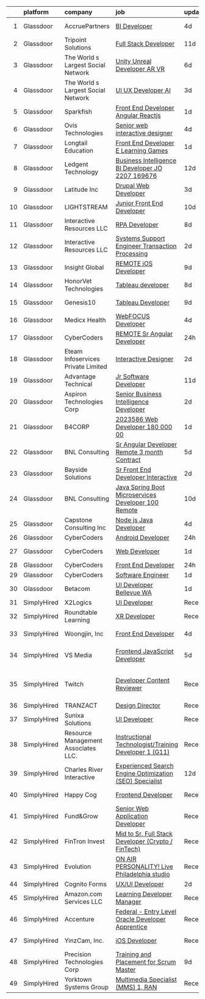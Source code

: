 

|    | platform    | company                             | job                                                                                                                                                                                                                                                                                                                                                                                                                                                                                                                                                                                                                                                                                                                                                                                                                                                                                                                                                                                                                                                                                                                                                                                                                                                                                                                                                                                                  | update_time   | location                      |
|---:|:------------|:------------------------------------|:-----------------------------------------------------------------------------------------------------------------------------------------------------------------------------------------------------------------------------------------------------------------------------------------------------------------------------------------------------------------------------------------------------------------------------------------------------------------------------------------------------------------------------------------------------------------------------------------------------------------------------------------------------------------------------------------------------------------------------------------------------------------------------------------------------------------------------------------------------------------------------------------------------------------------------------------------------------------------------------------------------------------------------------------------------------------------------------------------------------------------------------------------------------------------------------------------------------------------------------------------------------------------------------------------------------------------------------------------------------------------------------------------------|:--------------|:------------------------------|
|  1 | Glassdoor   | AccruePartners                      | [BI Developer](https://www.glassdoor.com/partner/jobListing.htm?pos=115&ao=1110586&s=58&guid=00000182770e28c8b90f1db2c2b9ae95&src=GD_JOB_AD&t=SR&vt=w&cs=1_3e25d2f3&cb=1659854793410&jobListingId=1008047830712&cpc=4050D81B60456B41&jrtk=3-0-1g9rgsacdii1p801-1g9rgsacsh4en800-84347001201ec175--6NYlbfkN0Cmq1pj5Dwku4j-j-jMxiR3p8DjIx5wPgrGZP7N5_dynGcPrp9S6jFT9rQaxa2Xft7z9TGsoF2XZ7j61l0nbZ-8iK0Ef0qlLWR-8zCYUKFJYVa43YJ13IFj24dCm3pcHPIAn4hwzQa9unZOUgmBrbxnzzYQwimi378EWvND6xlVduSmXRPsNqf6Ys__CZ4mNbw0UplvRK4nSs_d0L8H1OfxGsSo1sCkwURTTieh2cDflRXfWyYycXSUvqY7CYAVSCJ4DtPspbh0AACU7ICODcChQhCORJ2bu3jEElPJusdEEdboWYpRoQZqAEcjmloek5E9E2YIZBH5ZB2lDbEPAxoUt6b16pKX70U3a6Y8cOhpHIH2DdnhXNo_ZQvaIymmXbIeV7UHVPZfRz_yVekWZ1fYP1GSim0bqiiW06fB_KJuCR8seIQPWawhyB0asLFXet9_iU1_v8dH7SNPyratRglSmyQO_M9D9FZs4GYJxgmLj7Fmr6v8naXf)                                                                                                                                                                                                                                                                                                                                                                                                                                                                                                                                                                   | 4d            | Charlotte, NC                 |
|  2 | Glassdoor   | Tripoint Solutions                  | [Full Stack Developer](https://www.glassdoor.com/partner/jobListing.htm?pos=110&ao=1110586&s=58&guid=00000182770e28c8b90f1db2c2b9ae95&src=GD_JOB_AD&t=SR&vt=w&ea=1&cs=1_32b6d43c&cb=1659854793409&jobListingId=1008030755544&cpc=3BA4CE39D5B5DEF5&jrtk=3-0-1g9rgsacdii1p801-1g9rgsacsh4en800-1e061d8ab2f4db6a--6NYlbfkN0A5ruOaBgM4JFPmi95QvnuPZDRD-cuMqiXSk5iFgiXMM5KlnLmWo71mmeaOoOgOIU4yHNw85h-wfieSzGXkQ6RYdAL9pyjf_6sxZL4TNUX6bqzK-2ScC9YFYB2PhKdUVc0yxHfg7G_LxHc4NffWE2U9jEkM9C9daxgtV6VyBAqZYtTRGTERnGo_VHdHENoykUhayH1DoSRfwbHCbvjiXAgIQCpmf81NSsaJTyIRg3sIRTU8RbTMti4kW1kY8DixDMzQPSFgA55tfeJ1mSYUDOOdw2u82jLBW-zndUM2vRhJuw8wkCZY1T2zc4TPIF9sJmhnAltsbl8vkDmJ681sRod9eWy_3_5G-ZZMPCeXkpKxVaqyDIYPktSoXWo38rYOm2f6_cNq76vDanwBN37w4bvF7sJbztO16hSFx6Eevza2RYDf_7DJ0xG5lPiAL459QZlPO1-S4bziRTSdcmQXt_OGi5BpVTdOj9cnEyt427sL3K6VeGM1Cdz6v2b8rgJTCLI%3D)                                                                                                                                                                                                                                                                                                                                                                                                                                                                                                                                        | 11d           | Remote                        |
|  3 | Glassdoor   | The World s Largest Social Network  | [Unity Unreal Developer  AR VR ](https://www.glassdoor.com/partner/jobListing.htm?pos=120&ao=1110586&s=58&guid=00000182770e28c8b90f1db2c2b9ae95&src=GD_JOB_AD&t=SR&vt=w&ea=1&cs=1_40da7f11&cb=1659854793411&jobListingId=1008042375696&cpc=D2F1DE17EE1F43B9&jrtk=3-0-1g9rgsacdii1p801-1g9rgsacsh4en800-f494ee243d38d501--6NYlbfkN0DSgjPPcnEdvoK3uuxfISLALE6pB1FR7YSHOr_tSg5_QGIhoz_2VqUepdcKLBLI_zRVnZbHpaOUUg4zxA3YNJqfgCq-9o0liKzrVYmTrr_XDVnqIg3IFXNOjuKyMfftGZmcup85RVP1_M3P6WAr9I7CFCQ97cF5i0P5r4PJSMbs2tcTlq4Tns3820XzTp9BPJiFvyY-vgLsZqjcZX34HE4ZdP_IrrVjdD8ngHF7TpOfyurPzBvPnCXinq2W-Nt-bwTR3Q-xzaLUZe7Me6ROo3Tzb6DN1eHTOoffh__LrZ_DJ4kF_aMtZZayvAJB6S9MpsE1IB8INtfppPVvdsa17CT55Nephor1fXGSnU92qWwQjx1xSpqBvLMFnKDO3-FoGSixr1gwROKB-kQmZhgn00l0LURFwh69O6CHXcMpSukDopZB9q3k_K_ChWKaSSF0t8jyKfLyxLGR1IYxS4wWgC_qd3O08IwK_E1Q7JV6Fofeq21bt4roUvFmvH-phBSTdWq3X4yho2ndd-FITQgy3iP8oUGBqXPCnysGJYyGew3sGJgE1kNYnVU1U5ZWXzS66Aq8G6aGQxGeXF1LofvhINaT)                                                                                                                                                                                                                                                                                                                                                                                                                                            | 6d            | Sausalito, CA                 |
|  4 | Glassdoor   | The World s Largest Social Network  | [UI UX Developer  AI ](https://www.glassdoor.com/partner/jobListing.htm?pos=113&ao=1110586&s=58&guid=00000182770e28c8b90f1db2c2b9ae95&src=GD_JOB_AD&t=SR&vt=w&ea=1&cs=1_8754604d&cb=1659854793410&jobListingId=1008051839425&cpc=BAEB662971763A76&jrtk=3-0-1g9rgsacdii1p801-1g9rgsacsh4en800-d9365ae750555d3e--6NYlbfkN0DSgjPPcnEdvoK3uuxfISLALE6pB1FR7YSHOr_tSg5_QGIhoz_2VqUepdcKLBLI_zTmWHDhUTUAoNU7SQJ61YSP2XWsL8yTcs_iCojs6THTbDr4b7XoUevyqv1pF-BrqkP_aT09Fm9zRhZmd9TJIKMVRWL-z_WZbCkW6npKJR-HEdCYCBjXGVLv9yk2IG43pg-mNiOa5LsAw2PKTgDSIw_bpoD016zEMBAJzJaPfObt-QQxAAW4G6LKcfZD-ZVr_SsUqpkVaFJGMSh7DyVaEyBHHtg0UnH7zTdbOo0Aui8g4nuFOiKxSb51SmbuGAhlctq_Eu5MX8CbLRe50mRrogYcEpLTgfYqDNhEHbtGJ7pGOFcji9Rw6Tm8h1tTGWe5fdx_72KIIQXWEN3F0DeTbZ-xkoptd7EkACF_s_vBdJhtEkCMgg8C6__JwUZg--F_ne56yaC5Tchjsaxsl9g4gvMLjFl6jw34anCRmvbeyHIaxVyn1eHpgPgoNdBeJT99UtcGKh-qT6E6Y6dxLGRnv_OQIuLaOV9hemtF7TEnqbHSce1AM77Iyt3E1DUoQuIzYLHzz5a18VG7tLjFZ3ERCChB)                                                                                                                                                                                                                                                                                                                                                                                                                                                      | 3d            | San Francisco, CA             |
|  5 | Glassdoor   | Sparkfish                           | [Front End Developer   Angular  Reactjs](https://www.glassdoor.com/partner/jobListing.htm?pos=108&ao=1110586&s=58&guid=00000182770e28c8b90f1db2c2b9ae95&src=GD_JOB_AD&t=SR&vt=w&ea=1&cs=1_2468efd2&cb=1659854793409&jobListingId=1008055924315&cpc=217C45A42544DB93&jrtk=3-0-1g9rgsacdii1p801-1g9rgsacsh4en800-54acad3ddede1a53--6NYlbfkN0DytOmITduCM95-sidwQYEhEkMFRV-4FJ6ekx9i6HN7YVNIO_EO0_IOHJTVL9sFTdir9abmWunk59qr5IUR3AVLs15a4LZYWRekWyte6rq41TOtD5khWjKZABT_BcZxWGJrRhm8WGdvSjZxczTMd2zip2AVlVVW2x3wLp-oSzuGYfpybgFHcYv5YUsyjrhoQlHdfxXJF6FovR3VkBDvOUOdaDybxe_6hTgdN6_TgGZmAm_kqOFv3gA_0yMD9iiMUjPlg1zV22q2JXEZGCQliiZCKxF4y2RsNPWLikmYL_gANvcWvJxvLomV172WAqkPGtyFqPmmfprDSS9wXTlgKMgRscIw9I7jwUq-TiPTWnH9SeCnc9FFusOeF4CXCiVGEnb9HE20QQBgIdMZIVMSA1sZI7zHORUMdt_b-FKVPyNKRMpkVBGjIM8e-0GhNFoWU1fSE1E4iVsdHsgJpcTH9vAW5ll6hZWsegDtycQpZQd-jorPquNQfEUkqVMzwoB-3mbUbh4rtl7lP7DwZ4yi0lDL)                                                                                                                                                                                                                                                                                                                                                                                                                                                                                                    | 1d            | Remote                        |
|  6 | Glassdoor   | Ovis Technologies                   | [Senior web interactive designer](https://www.glassdoor.com/partner/jobListing.htm?pos=109&ao=1110586&s=58&guid=00000182770e28c8b90f1db2c2b9ae95&src=GD_JOB_AD&t=SR&vt=w&ea=1&cs=1_7cf335d9&cb=1659854793409&jobListingId=1008047821150&cpc=48B9F4758953335C&jrtk=3-0-1g9rgsacdii1p801-1g9rgsacsh4en800-064934ca5a722668--6NYlbfkN0BAWPzMJeQsgw_Gn9QI1w0m94ENyfl2lnTKoWanLfvJ_CgcRP7isqiwrxH8b_UrLJzGt-iADoBBcw9BAby3eawkwVldU-wIHxKjxn4uHxRSR6l1y0uJtZLQ81gribIcf6aTKcI0UWuyNAuT0YImCpwur-Csr3DJ3RHNzDWwiBFPKa8B07hELOGTAqevJfWCm1RsM_LXqcaUKIJOKYFL1M_vK0RceMycbXa0jOm4QxWlSr1-Qpg5YfVw0B6kxHu8IgW75RzE4tFtWA0fOAy3RTBLy3YLG68hMy7VQn2GitmhI1SHK2tOyNKa18Rc96suZuPQQk7llKDAR9qI6iOn__AXJgayQJEziokUdPpupnkUgk0F2_iR3BlnBSloJe_85s1KnhK6SRuWXA6alCO2aBTMJOSCY0kTuKQjdifWTvRDE5GqXjCSrz9DO-ab890QDDI8Hwkbxln9G-x6K3USgP28zQ_vlwIy9XgCud3sNi7P8NmV7lKSQo0wfQXCjO8q9VVxYnKPWCtGvA%3D%3D)                                                                                                                                                                                                                                                                                                                                                                                                                                                                                                               | 4d            | Remote                        |
|  7 | Glassdoor   | Longtail Education                  | [Front End Developer   E Learning Games](https://www.glassdoor.com/partner/jobListing.htm?pos=103&ao=1110586&s=58&guid=00000182770e28c8b90f1db2c2b9ae95&src=GD_JOB_AD&t=SR&vt=w&ea=1&cs=1_3c0c8119&cb=1659854793408&jobListingId=1008056066619&cpc=59DEFF8D475298C3&jrtk=3-0-1g9rgsacdii1p801-1g9rgsacsh4en800-8de4407b8fcb0345--6NYlbfkN0Dx3r3E47sSe5bB3PIy1uzBZvlB7xy2NhfhZMlxQTsxrHvJuYZkuOAOgH5SYkbB-CO60F8wsyDUAarodceSmpBdgyGV_p9oGF4uZgji0bQTzU9t4EnbCFZTHJw-IBvAfTvVCylVpChICHPMABvOeILicwgPHKmevSAsRQdu6SUJFnPlGv-FUF9bAdlgYuc8rNYSbb0dGuzKIoTKwb8WeMFjeQmKnC1DSzRUQHPNB6U7E-H5xc0EhOVeaEeIF5JvvXqICQFoIhREeWBCwI5hQoefOgNf8007NuiHx80LA1OAzQPjLEBMJoZHEZutPcOK1m8qswsIlTtV7F4p-Lqcqi59j78BTMW9YyTH_cX04GAISnPSL3wQEUkT24yUGAsEwrJID3VLtzdGdZj8LjA0KKs4e-ozJMWZ2VBFvS3lOF3eicvAwbiGJBKue25XZsSkMheSoFPLxMwschJcTsiXTkQOdVTDtpIOdQPqL9PIRRnYFYrGnv9vet_sFS0tEN-a10o%3D)                                                                                                                                                                                                                                                                                                                                                                                                                                                                                                                      | 1d            | New York, NY                  |
|  8 | Glassdoor   | Ledgent Technology                  | [Business Intelligence BI Developer  JO 2207 169676 ](https://www.glassdoor.com/partner/jobListing.htm?pos=121&ao=1110586&s=58&guid=00000182770e28c8b90f1db2c2b9ae95&src=GD_JOB_AD&t=SR&vt=w&cs=1_81766a6b&cb=1659854793411&jobListingId=1008028294062&cpc=F41FEAB56D215062&jrtk=3-0-1g9rgsacdii1p801-1g9rgsacsh4en800-e70efa6d11d12dea--6NYlbfkN0BhfrGGbcblirJ0_oD-V1jJ9SBvie1turFDKTAe6KCgNxcglQf_GDNs19Mxti6n_Sp0ZDx-du5yu8MyTgkTHmsfrsIneCUdyZQgw7UMkFyX8Sx4rAoVVXpIdZgz3Xu9WJZNJEaEMjjviQ2ingFfLgzFHWec9LjFXV5q_KVwGlM5rhJ9_yFxoi3uvEgUfduJTnt2JYvg9HQVSnoTsQ6To1sf2izW5oYvtU-wQb7dx4z_sJ42bmKwiOWTKcqPv0Dutq9PGTWkXwxJf5fZNdv0D_C3dGZSvOaO1NHVapWkAaJ9EvVFbSePfSEFn9XnF99zKvPesVX9S7vS2TC-m31Ys-TgNOjW4_g42AbpGK8q0GVOFoYkxlQvQWs0YLkXcZPmLYJ5srPgG_fEUsuMROaWStlHepKqsOzS7R14CMZcAivbGOrRc99koWNJdWPmjbCzNLiY883OdEA4Iu-32CWX3x-rinIm17rK6sU61C0s7QbRhxt9EPawbcSO8x-YnIs_8fqjLMLQEe0unruYk4qm7IWeyF3mjjKj9wDywDE0D2kUDTIvGFOUK4JbgS81wwR7_muJIdHUsrGvJf81QB7NMU9tdVVK-0vCb82QbaWJoYlRpFCw5kLd7dL9qFO9LLUUQyEVDJrk5pTZINX35ahUZ_cjXVuk157-R38%3D)                                                                                                                                                                                                                                                                                                                                              | 12d           | Denver, CO                    |
|  9 | Glassdoor   | Latitude  Inc                       | [Drupal Web Developer](https://www.glassdoor.com/partner/jobListing.htm?pos=125&ao=1110586&s=58&guid=00000182770e28c8b90f1db2c2b9ae95&src=GD_JOB_AD&t=SR&vt=w&ea=1&cs=1_85f0ec06&cb=1659854793412&jobListingId=1008050239847&cpc=8795CF9063CD573D&jrtk=3-0-1g9rgsacdii1p801-1g9rgsacsh4en800-7afe2eee29e9d430--6NYlbfkN0DHl9MnwPpq1bbpPHgKt1JoxxtgUYxcPgpGa7590zZ_bSO6C83MMtUscRZ8bkrEfXs12EAPLKHRZWV71yaUxmu8fjdvnWqbYGjz0n8qefEs3yxVQf50JP-4P_xM-heN6AUqDeL1uvoCm9ws3_mK4b7-fVf1BC7OquLn8Ha0-Qzmxgl4Lgt8HSCyOo28FoyCXCprsVBI0GVcchYdj3A8jvLURK_Ak4IeFglTkV4bcHO1SMK2o4pAdvgUzzKQoJAtAzc61bEnxKm_3CLbffLZmhGmC8-BFFp2ne921zfWuxrMctQlj55iSLs-AYuz1Zwo1lPE9Q3L4mnXCJdnun0Ne0lEbOsuM0gURHnPHLgnEE8NxAd19VB8gLQF-VGk2IUlM8psKdv4jEfC7nKnve385svD_K36vbDZa_QnSf7sH4limB-lhGKcDV8P9ebJ0cqkxoPT44Gvz_YtAytTPirDqGlHmq5jKKmRuD1dKfAWGXyNmvFSYCDxca3GMangfDNcmkmE-4wHawTfxA%3D%3D)                                                                                                                                                                                                                                                                                                                                                                                                                                                                                                                          | 3d            | Remote                        |
| 10 | Glassdoor   | LIGHTSTREAM                         | [Junior Front End Developer](https://www.glassdoor.com/partner/jobListing.htm?pos=122&ao=1110586&s=58&guid=00000182770e28c8b90f1db2c2b9ae95&src=GD_JOB_AD&t=SR&vt=w&ea=1&cs=1_7781d559&cb=1659854793411&jobListingId=1008033214167&cpc=0FE1F5EA2BC84A01&jrtk=3-0-1g9rgsacdii1p801-1g9rgsacsh4en800-2df1cd4a30c17b06--6NYlbfkN0C_-2SRK1RVDhpf-slM4KCmyuX9KaErJfzz60Weic6r3IbgaNRDDOsPJ8ZTvkTAGXQKd1teJYOIcqKcCNFGbR_h93GE2MdmLtdts67xQI4gGrjfSrJCch41n3O9do5XrvpmJqDCYEbmdeX52aN448J7iL6_0l3j2jpYX2k40PvRXIRZj9SFMlClV4bkl3r_91X0dtUCaR6XgPBzGV57RW6mJ7IBdnmTlcaE6jesEBVqlZcW3kM8xBx8pmd10wlncmIdzUXjvHHvnt_gUFbEuMDmrUn2wZODt3H1mhejZl7YEVa2yswjrk2rXhyQxiGFHBxE8lbUPgrqGKuY-D-pP6SrLkylHdX6vVu_nNGeX2VDPWVNZLbB--X9u8cdZ6rbxHbZk-dvjnVD5rllKL_Ja5yBKTE_CmmTle0Gf280Mth1AIwv_S7953SAaKjXg0_hJHceViO09zNh_6Qugij4qSaJoApZhUaXcEQ1mY56rjrF5ECLr2aY8fRs0TyfpSSmPVU%3D)                                                                                                                                                                                                                                                                                                                                                                                                                                                                                                                                  | 10d           | Lansdale, PA                  |
| 11 | Glassdoor   | Interactive Resources LLC           | [RPA Developer](https://www.glassdoor.com/partner/jobListing.htm?pos=126&ao=1110586&s=58&guid=00000182770e28c8b90f1db2c2b9ae95&src=GD_JOB_AD&t=SR&vt=w&ea=1&cs=1_90e8baeb&cb=1659854793412&jobListingId=1008038308930&cpc=B076152010A3B66C&jrtk=3-0-1g9rgsacdii1p801-1g9rgsacsh4en800-4e3fc4fae8cd70c7--6NYlbfkN0AxOKY7BEoLyyWUd7gcZ_y97qaD7nt40b4JHkHkXEVLH_lg0-LvjtmOnEWKl8KN-no5piTodHQDLl7sPFCBB34MRfJO_3hd740kLbRZNJ9N_cV-BrD3YOXSHs1L3S7AWSXu7nVzdORQkiGN12kCH0is12qJuIH7CG-qWo_Hl3UU3XYs00FZP7y_LL4YVbZCckf8OXoW3NOjhtIh33LdUECl7ee4uhhiOWMaLX_0X_epD_MCxDpqmB7Q5Dxg9O8dSIXTeYg9OiJyd5dDIcyjueseEGdRbvA0CCPSevpbqC5IWrc_wvHaVxDmu8jjnfcIxaWZkd7qGGE2EzmY0NtesBlkgwzAqrNCakaQyH9eOvZRv9p6B8OKlJv-JT8Eak09gXDTBXLorqYc_TXzdwnXgros_TSF8k0JQxkU1F5d9HR38nqVU80SpJyJ-LrxDmOHGRlysNDPj-XGOdj8jHEX7nokF6DEeNvYV0M0jSwDOzJV1KZHKNunS2ee)                                                                                                                                                                                                                                                                                                                                                                                                                                                                                                                                                             | 8d            | Remote                        |
| 12 | Glassdoor   | Interactive Resources LLC           | [Systems Support Engineer  Transaction Processing ](https://www.glassdoor.com/partner/jobListing.htm?pos=124&ao=1110586&s=58&guid=00000182770e28c8b90f1db2c2b9ae95&src=GD_JOB_AD&t=SR&vt=w&ea=1&cs=1_ecc27f83&cb=1659854793411&jobListingId=1008052995886&cpc=9DC6E4D8324653EE&jrtk=3-0-1g9rgsacdii1p801-1g9rgsacsh4en800-25bfa39178a25f42--6NYlbfkN0AxOKY7BEoLyyWUd7gcZ_y97qaD7nt40b4JHkHkXEVLH_lg0-LvjtmOnEWKl8KN-npWM696rbVtc6n8U19YSs5jlslKouqRlIU55pQuFxlEI3Gv8d2g1y1vbLtPqV_PMg26Xruct-7GNMGz3VjsNsZF4H4NClUDF11LMzESH-1k845Lo9SYnTdCGtKOk2St0J06Pp2WA4UQhv0Gw95xyacs9io_TlmejW7QpEp2oErdmNq5fNa45slv6oI5lZgaFUaESu0aUUk71J5nKX558BrODlzPSI1gvdpE7IjxNPDbQQD1pRKItKVzrYuKrQ2l-JbgkTym5vWc7l_DNvUy1X_Q65rtdvsq9EtUpJMXmxeqzm0YUNzFXsQ7JNtmVF_wmGBTbQFPhJQeLdWutgqA5Rd1jNFncnGRnhFC1C_FLSTnEGsrMT2arVWzfHXxF3JJ9J44W8zrdfe90WOH82WtN0IClx2ZCYu2IbieM8ASys7HyHgrrAtyG86giKrk6XPirMWBsCfKcjJ-0Q%3D%3D)                                                                                                                                                                                                                                                                                                                                                                                                                                                                                             | 2d            | Remote                        |
| 13 | Glassdoor   | Insight Global                      | [REMOTE iOS Developer](https://www.glassdoor.com/partner/jobListing.htm?pos=123&ao=1110586&s=58&guid=00000182770e28c8b90f1db2c2b9ae95&src=GD_JOB_AD&t=SR&vt=w&ea=1&cs=1_c20b9d19&cb=1659854793411&jobListingId=1008036094473&cpc=AC285F3A3ECA6BB0&jrtk=3-0-1g9rgsacdii1p801-1g9rgsacsh4en800-2cfda9ecd3177937--6NYlbfkN0BKkHZu3wF05EeDimN_p6sYpKCMArvwa95YdH7UpkaBCuXZAtggzO9lWFPdGsiWEnV8yNgyeIHMALwuJd0GI0dLWxGVZuncomq-PILblMVz4anl_nqW6ekcONVjToScPiO5O58pnbexRK8-Wc8AoJ3_xlgdkjN_tVD0nq69RhK-Qpcq_usezIJiAFrhtnp5r6gKVVmsPJSKAXYiZmsA3_yPqzEn9A2cS--gbbLgjo_JgM5vLIpsJMw7hDCf3FebBrquX48sLruz6eSLzb7gP4KK0OkDlD9Jkgi0tIDcB3Vjm7nElxxmq6-flvnoJyTj-tRAhjC9cy_N7SA4Uae90KaVuT2fSt0Zn4BI9LnJHyO5s-47T-78M8f5Lom8hnf2815CoASAexolOBDwvXMw7yHSoKVEs9UrqA4vSa8V5eNCLd_kLtKep1dYKW5DCYRaxy1vtSsnS9095-W7_uEuz5MpdsrPebY6ggFNZwM01CC0EuGvYaTovcWMDBKBeiTHdX0%3D)                                                                                                                                                                                                                                                                                                                                                                                                                                                                                                                                        | 9d            | Remote                        |
| 14 | Glassdoor   | HonorVet Technologies               | [Tableau developer](https://www.glassdoor.com/partner/jobListing.htm?pos=116&ao=1110586&s=58&guid=00000182770e28c8b90f1db2c2b9ae95&src=GD_JOB_AD&t=SR&vt=w&ea=1&cs=1_b36c9f56&cb=1659854793410&jobListingId=1008037843660&cpc=F41FEAB56D215062&jrtk=3-0-1g9rgsacdii1p801-1g9rgsacsh4en800-21bb23ccc24f40b4--6NYlbfkN0CPAXerPCigbGFrKuhnd5kMF9E892YZnMhVyLV70FU6X9q2VHhXkacy4oEVJb7uP5OpbV5BaIQcPcn09kfvzkzTE7lc-IBJq9_Nm1RSuBEU-cXsuMr-UTqDbGdSRRWcMhdlIwJUFlpvQTzCmlQ_U2LkNCommo41C8ilNKCRiFRjjh6RiaaqOhsrQYmdJS5rgQHRWC-dYoKVeZ4AWiiwlq00K-IHeJH0PJ8KBt83uu3nghhERRMI8EARj7xwBCKu2M6eIGGl2KV3pOVWwJ3P1bs008oF4v57-zn5PBdyexmsocLRAYirHnMnAjUZKyO8x0hPoTH_Zsqjk-BNtJKcZrkTtw1gVoS3O_a1ZawfqsqTzRCC0QWkwe3Xe0nNtRfUlTJMtIYoJSHgWHTzir3ZV94eIcSod7GZyFd4ofqd6Zlmrd9RFwxz8JdfiEo0hGjTqk76CixZX9pDWikQjx0K9KXqG-8z9VJpDms3OaJo61FP7m8NKmvgelRRKz8rs-80K-lNVMva3DW7D8tQZ_YGsSBkqe8E98PyVkUUWhfUwZM5bFxtBii3ay8FhWScrakwCqtTfn69MuEZqBim00XubKZXCRAAEjI6uKGBfrBfYLKWNRW8eQ5jRHTYZNe53r2mzt8av7Eok69ihLc9NXYY5tTXNi6LZDeBqz8q_BHUFYYxt8cBWOwy3H27Qq9KDjuqVK6-ggSQoYc6WPuFvlHajZVeRHgTGQzOO74IpxqEePgZQFMk1BltWzLQQ06nZxIIaPg0AzorChqs0L95gxmlVT9yw0_M_bXVFO8go_Fm1cftOWQeiqszjC2emU6RFcmKV0Rikipn6C9RZRq6LxBhTi3NTIRxRwVRdJLskWxU7Kpdjyaqy8-3HyL8n5NBS5IwTlRHxWhqRICK0wLo6nt3wwMOdIZu35Tbx3boyaW5JIvOgzPceWdqwb4g4vNFNdv-YASwmr38_uWmBPraitBZx4lya5y79R0yk-jWD9OBx-MMmQFpQGeY9ahC)                         | 8d            | Saint Paul, MN                |
| 15 | Glassdoor   | Genesis10                           | [Tableau Developer](https://www.glassdoor.com/partner/jobListing.htm?pos=114&ao=1110586&s=58&guid=00000182770e28c8b90f1db2c2b9ae95&src=GD_JOB_AD&t=SR&vt=w&ea=1&cs=1_c8a2fc58&cb=1659854793410&jobListingId=1008035996696&cpc=D2F1DE17EE1F43B9&jrtk=3-0-1g9rgsacdii1p801-1g9rgsacsh4en800-d04ce895b9e620e8--6NYlbfkN0DH3ZduE1E9As6soTCMQ_eON6tHq7OqPUhf7AgflmQgujXA4OA3jaDZsOORdf54BINRTHTw2-O9E95VRsrZjLzVY_90y5Xja6DXGt9BJCGMbAJmGgjVyRz-opcGB4sYJaxkU5ziEHqsW6j7yRtskb92FREUojMPAnVvdVGla2dCoNMWjf4_oo06bIy2R1xFta6w6ild8kjXKjWQM2YLLM6yU4OPYcWKouBbmL1AhFBOwLtauPGBFMMxF7LQag8FIjPTUHancjet0vcgW7Lpew1MoUuDUy4S_1Kj_txu6t6SS_8jmiBbpGc9m4K9Zl8AJc1n1A4y5SeTBF1IxLEBHQh1OvXxj8nHeEUXLImLkOyIyE0fmUun_Z0VS0J1RoBTsvTi-JKOaFChfi15IJCdapMvakauotaC22knH2OOn0qK-_AkG5FqGiCJAWrIfyxTzv6Em6hJyEhvzY1padvS9_1n2TIoWC_r_aTt-_mh0nfJSLsLDHNP0g7qc9JOX6fCRXUEBSbCqkE6Ovx3Jc6k9ms7bndcbyWCeh6k-vrgT1yZEdC_kKXIwQKfiD38tRuO0nYnFAgt0FVB45Yu6recXvExu-SA8CZUDuOUJ9x173mBnk4a6qCr06q3TIbRQzYrih23gQ6BtucAo3X6B9zG6mnOq8CHSclmDj4yHUQ34r66W9XPhBAM3GBMUpJ6oM_2dNmyLDgMtEKoaGsiUYH0TpYdbtUlkTpjJODzG2gpEV2L6vuqDJFy99fkbxZk760KRu7hSPb8Z02SLwbWbcpEm55RDv2zl2p6Yu5LqHaBRjXX_3CEY0TLYhVpvTy1D3fTDzaBgBlG9TfMAehnmP8In5uRhKQqv8E2jegJUhNWeVOluUYS7MgjFYbJvXnZxbZEqIxjDirCg_Zeyk7l8B2JX6E8l7L7qK88VPvDpjCwyIit8XhEPLi412mI9NwltJiBbcIGmCQItVOm0CLkr0Tz7lGyD5uNM1qQQTYg_I2A8cd9HwhQ7s4NCpEGrH75llTsNJo%3D)           | 9d            | Saint Paul, MN                |
| 16 | Glassdoor   | Medicx Health                       | [WebFOCUS Developer](https://www.glassdoor.com/partner/jobListing.htm?pos=101&ao=1110586&s=58&guid=00000182770e28c8b90f1db2c2b9ae95&src=GD_JOB_AD&t=SR&vt=w&ea=1&cs=1_f26c4826&cb=1659854793408&jobListingId=1008047222797&cpc=987D8AFE463DF687&jrtk=3-0-1g9rgsacdii1p801-1g9rgsacsh4en800-587eaa720ac29446--6NYlbfkN0DqBmnMxibcCI22TCTM__key_blUnI5DaGjlUZzUpZ79-Gmg8eTFp7kKQTn-bXe31-ZmRASEyb5bHlqjs9nS0CACw5_a8rOf-WEWscCmAJkQ-aM_PZq6AfAL6e5PaTN952dkhdFQCGSBrNXH2x58mJbO0xcKjlQI3_HN1S6m-ZqR5XEvWo_6NLayumilFixON1yitQ61Xt3WbRVSsr1PbLGr4Pb-z5Wj8V6NtKFFKO0LGd_QGJXEKsjcNttDzQ6yXUQepG9lJz04h4aKeecleD7YbWW7xZr6dN62_5PXqKdNQ3GWrBi1NTUKEkao0VyesdacqgXJ6AMHES9amMjqvuhCdXNyjoXx_wrwVH5FV9gpyFrTOsINpMkYcHpqAIBXhrad7mRWPiapBnLc7EUqgdXqyW2UbEShay8rIOTiscsEHUja3ozEEmCgtHKTUTQ3RYcTwDM8sspEm7pHbVRQMCESrRdYVpic0Gbmx7-UjoNL9W8wQXy8TqL2F1WDFYMBHQ%3D)                                                                                                                                                                                                                                                                                                                                                                                                                                                                                                                                          | 4d            | Remote                        |
| 17 | Glassdoor   | CyberCoders                         | [REMOTE Sr  Angular Developer](https://www.glassdoor.com/partner/jobListing.htm?pos=130&ao=1110586&s=58&guid=00000182770e28c8b90f1db2c2b9ae95&src=GD_JOB_AD&t=SR&vt=w&ea=1&cs=1_3987d6f2&cb=1659854793412&jobListingId=1008057340667&cpc=F4EED0218A761C36&jrtk=3-0-1g9rgsacdii1p801-1g9rgsacsh4en800-532f80caa4f8c343--6NYlbfkN0CpFJQzrgRR8WqXWK1qKKEqALWJw739KlKqr2H-MSI4eoBlI4EFrmor2FYZMP3muM2pAkOmUab4-2HPI4SNPOSpXZxav59d6RRz3wVnyfMQi8iJRT9Nt1Efl1XWgNFd4vBnJHiOutlv-MpRntnucy_uIwoW1uBjDZoxCV_RcSiNySjT8JPxKSWFyHCE8uM0sdFO5rjDmlsRUHSNa1lUuPTMijvBtdU2g4nQBYhIFL_XwU_KZ7UbFW8TbTFqmMMSqhn1E84NLlDisKWWPmzagOU5T6OoKHGIhCKssgPH_E-rDE6d2LsEyX1k6QcFou0ojAYRlsmOQO-cjjHMRWrfi8jNX7RhVeYd_Ah09MrLm9Jhn8KaFVMHx37bfl5N9jP5z3l6NVsy-FUcHbSd2zQ8-iBQLrUtgqUz8lCrU68Fzp7zu-yUKO17oFEVpp0DO3FO64W_NxqZ6wRj6j5zR794ni6y8gmS4_-nFohT6JD6eYrIEOwyvHhhMhNls27G7SRxlwWvqO9SKjVnvplMPIbnmEBa7KpBbk1_x_jhxSzU44KWdhtbecaeedTd0o9LMIvwTWeAG7nLsgiWiWbGIYLnnK23OAxm8YGYjhGqW9t4SQZNz0jH5syJrugZSe2PCUXbdvrWXQsuZr2kKrz7fYUw4VOmFsR5-k7nkncGACRi2qtoMXhHZEOAqWAiNvwqFJthTpK_y_pzJviFgHnH9e74qFvHNnYPWavODqqC7uVQ_WzIJPUdBIMvRvmQR4ZTLrnGSlf3iX9k_0fXhf70oeDLjR20UyBp4Uu9Gj1MCbANeiDDXA67rkXNH4osMnwzVDN3VnksoExFgQiXr3mn3xzToJHnQPAAlFd7i4OF1kBrpfKHyV3nc6nndJGy_htkEMM4u8xtEOyIzjUEdy33obdl-FXH26xpLTMXkRRTxMBndsw1saFSa6nwD9A6DboMUCFmcylUA5TlPVAWKz-byzIOKe31D7u4uMivwLZoAaZh6Ib4nbxqXs67umo8)              | 24h           | Salt Lake City, UT            |
| 18 | Glassdoor   | Eteam Infoservices Private Limited  | [Interactive Designer](https://www.glassdoor.com/partner/jobListing.htm?pos=128&ao=1110586&s=58&guid=00000182770e28c8b90f1db2c2b9ae95&src=GD_JOB_AD&t=SR&vt=w&ea=1&cs=1_10584c81&cb=1659854793412&jobListingId=1008052926414&cpc=2CAED5C921A5F994&jrtk=3-0-1g9rgsacdii1p801-1g9rgsacsh4en800-da41b01637bc39d3--6NYlbfkN0Dh7uhyTJ7ceVX9cxrhRzkf3V-ashF7vV1FDMtoY4ul7SKJM555l1dbk7bs8wi1t-3ftE2zkgxxLZSeH4N3Qrt-Q6zbLO1vSBbWlQyVJ5mpH8jg-ngcoAlnvLjGPz-9lyJlOrlOCb2ZntD8v_9E5AbleCiHWOCtTXPOKru10a5Wit5kSbUPabuqPxDYZnFGpzHM0Gsme2ENc-nu8CwC_sKmrA5hWNV-DJBbqIDjgakswiwFliyy3BJGJNFFQ-4Ld9GI1RasJlbxpmY9u3dcbNVCHStS_38FQxnx9UIGSFfL9FuQBrnGbGyPv74ssltAXPnQlHOdnHME3UubBgygbIVWnZtQGTepyJ_lwn1Lqc3hFaZXiRlfQ2ET1vikrZwUCU7C6D47dMX3hZIHeh6ZISoiBYwqqVyPsGGbSCsVe85SZvL-EzhkicD_otNa3FeF4_ZumNHqSPKGu3uL_YFrGgT7XgTIRWBQwgZrEIUPy259L22zK3P4VdyBP8QUB1y_gJg%3D)                                                                                                                                                                                                                                                                                                                                                                                                                                                                                                                                        | 2d            | Remote                        |
| 19 | Glassdoor   | Advantage Technical                 | [Jr  Software Developer](https://www.glassdoor.com/partner/jobListing.htm?pos=118&ao=1110586&s=58&guid=00000182770e28c8b90f1db2c2b9ae95&src=GD_JOB_AD&t=SR&vt=w&ea=1&cs=1_fb1f392a&cb=1659854793411&jobListingId=1008030771983&cpc=C19BE7EA145E205E&jrtk=3-0-1g9rgsacdii1p801-1g9rgsacsh4en800-4181dfce910309c6--6NYlbfkN0CQRQ3eiV4YWjrRS1ho7HVQ9JO8v6Fb3eU0yDOJbdOiEguntuRlpE4-_N6DYLNj-GpZTLpv5WPdSP3xyHpyt1GVW4WOzCJrFNxqKR5py30U-34ASOCTv1XqShNo2f5yXrYT32mkoRC4dbaq3H-cg1EuqozaeMXNgdUvNW8KAeQNRRLekTGynm5FNPGQeGolouRVcltvrStpesPekqQ7j-Lbmn4elMWGJiqXhoK-DcugSokz8bJZX1scRTBuupwanYLMiZP6QyhLsNR9sNrk9HX2DEKxXyxIoJZZl9i0juR-hb9i-LDyjeGAIFHR5u7gTA8DAhAOlwUedK4nBUcUl8d4FhbTQiwXqLEDse0zxGB7uDzkyJfywmRb8tVKFZkOFmFR7IJcjUXy-ImZ3k-MZr28V5IGekhFnjP3g8lLb0cqscB_suTnmQRaEfHTZfUR845kIcNDOI-d_4IQS91NzKL1G4Sf0HjzNJklsxwBzBM5nQQUI8XcXY0xIqIkvr4ARMsmNPc1sbbFlBuOLlUSjgT4NPPktQHObytOmG5WIRcNLkzIEV2s9nsYd5FikGU5x0w%3D)                                                                                                                                                                                                                                                                                                                                                                                                                                                                      | 11d           | Sterling Heights, MI          |
| 20 | Glassdoor   | Aspiron Technologies Corp           | [Senior Business Intelligence Developer](https://www.glassdoor.com/partner/jobListing.htm?pos=112&ao=1110586&s=58&guid=00000182770e28c8b90f1db2c2b9ae95&src=GD_JOB_AD&t=SR&vt=w&ea=1&cs=1_671685a2&cb=1659854793410&jobListingId=1008053107853&cpc=8795CF9063CD573D&jrtk=3-0-1g9rgsacdii1p801-1g9rgsacsh4en800-1c9864f58cccc20c--6NYlbfkN0ACu_hgM4mYOpGjE6TXudS1eLEYdlotK5aSiNrSIRlNjpE90xv_5GbVEF_9kmwcKDHMD7o2t58kz6Jt6LUJliguwxRKSAVeEZZz2FOUHlchn2r0bG6FMWaBExYXiTDeLAiIzNRzuAo6BjsT138NBuHMrjbaeoRMK3Y_vy-7ZYbcY7aMczZVe-D8M-kZOLP_ochUxNUnW_MmELORmWSn2wdVfmGQ3uRuDaOn7wFrrJjLH4oZWMqUZAJ0Ir95meNaUm3C7d6GzJnhxuzZc_77vlHUsryPnt7i_Nf04C2V7aI6EXYe86MYN0shzXekg2karkaDQxX6binX91RcgIdVjwMgubcdp1w7-DTQrT3RDgRxj4KE1beA36qz0cJmL-BfiU_rc0f5ZpQdev398i09Q9UXnWmatPbVS5xcsuI1iKKwdwR9sTmtacMNl2Q4iI8UXrBxk2ke7enSsFuxmvoa-TpiZQTr6yBzCX1Mzn3FCRJqvx-HGB7_Y8V9a2haB4v8o6Y%3D)                                                                                                                                                                                                                                                                                                                                                                                                                                                                                                                      | 2d            | Remote                        |
| 21 | Glassdoor   | B4CORP                              | [2023586 Web Developer  180 000 00](https://www.glassdoor.com/partner/jobListing.htm?pos=104&ao=1110586&s=58&guid=00000182770e28c8b90f1db2c2b9ae95&src=GD_JOB_AD&t=SR&vt=w&cs=1_47654673&cb=1659854793408&jobListingId=1008055959444&cpc=451933188B21919D&jrtk=3-0-1g9rgsacdii1p801-1g9rgsacsh4en800-a668bd996897375e--6NYlbfkN0BBcNHvdcwdm3ewH9kjvka83ftEJjxlat_DdA1S80VRS6k0mxP7wnwmAsSRP66qfkyACjOzUQGpCoOfGuWGcky_axKpzc-G-J5jJNNjrG3z6y5200UlxLV8wvXWp5g-7iaWZ-LhuuJLvIVilIjA3P5IxhDmQY9k96GGRPgJZEEO1vsQvFNBQhCv4n81WZ5SqBPUny7QLZ2R1cbEm5sBqV2tACTwVPFamywFR8kksGN9MyjOL_vXelS6lwn8r3swqNdWRVipdPsEvyIT8TaX1372tEB8PNYcXEfK8kzEe3Ho603LpGhPtEdBDkk825ViSumdZsnF7Z4Y7fP7BkKTjGsh4iREKrjfGuklvJXtX9zKAL6GG5e06go2LJt0MaHnRpGcHlWn8Ckpac3vDsDVk4sFMqgtU2vZWFWLxNqLVX1Vbt3MkXwZ9kZ-50WbhwkxFTHLd6-Kdt51ywvSClNQSDFH8EgtKJjNo8IbRoYUmlQqtIgk5MrfDpQu)                                                                                                                                                                                                                                                                                                                                                                                                                                                                                                                                              | 1d            | McLean, VA                    |
| 22 | Glassdoor   | BNL Consulting                      | [Sr  Angular Developer  Remote  3 month Contract ](https://www.glassdoor.com/partner/jobListing.htm?pos=107&ao=1110586&s=58&guid=00000182770e28c8b90f1db2c2b9ae95&src=GD_JOB_AD&t=SR&vt=w&ea=1&cs=1_b56b821c&cb=1659854793409&jobListingId=1008044569152&cpc=155EB9D5185558AF&jrtk=3-0-1g9rgsacdii1p801-1g9rgsacsh4en800-c74ec41fcef7cc13--6NYlbfkN0C_eQCgnQ3dunn2kgXxy7uUxBB8Rm9uGSd45wqHXb30YuWDCErWHDplz9dBlW3r4Kmco__Uhx5-S4e6_B6ukaPQBzgupom2WF6k8uGn6SnI5mseGmtSJTr5J_Gtx5bcxatUfHPdJ7NGqFZyspMOy9FyYhfbTaqx7auozCX1XIJZYOvBtWtrC31jhp7VIfE8chdZa-G2x8W1Yk-Q5nTJCteoAEsfQgkE9kYLUii7XTjA7z8OFgdCZdQ_01PIjsdhReaQigYod2lrhcr0pi5WInQ-rKdxmYKmfXsuFQAcIfjcDx4YTHm1FDNfH6LayKy88mawB_kLe2UtC7uSoGbWMyUice0aDDRo8oKDVPZ_zmOXOjaqP9WjakOh5-dL4yNCjOKGaBv24bszKpWAzDBF-96XV6vIKxhCBZhKSkOwZvW5ulq4ZlDwko_fwJfncvQKuu9B9Log9VPzSFEMszYAUO4L20sPQC7EE6NUVKASzi_9mMquQ-h-G4i71SBHXxedkV8vTTQFtBkuaBwpkJbeJPUD)                                                                                                                                                                                                                                                                                                                                                                                                                                                                                          | 5d            | Remote                        |
| 23 | Glassdoor   | Bayside Solutions                   | [Sr Front End Developer   Interactive](https://www.glassdoor.com/partner/jobListing.htm?pos=106&ao=1110586&s=58&guid=00000182770e28c8b90f1db2c2b9ae95&src=GD_JOB_AD&t=SR&vt=w&ea=1&cs=1_3cfdca72&cb=1659854793409&jobListingId=1008054152129&cpc=39BF0EDDD7C951CC&jrtk=3-0-1g9rgsacdii1p801-1g9rgsacsh4en800-b4383681cb6f0f0f--6NYlbfkN0C5JMSI6zlwNY2-vRpRbkj7CseTVoKORFXB7MxSKP1rcHToVEqHg7R_I_haNS06GVxMNLWT-MxdkuRVzAJGTNnIZqDMCFWfE_Vow8Pa2XnLWolYVHUpob5NWDsskBzv8bmOXUIy8wfYw-KFpwP0ZKHUPOgKJLcedo7faXHBvCbz2UGyyQJU4jiI53LX3lSGILZNri68WyBrz4D-qwynbsLI-Q3yb_tuX-yE1saXksgvWcMqscmEOL730BVTRyjZ-VKRk0QZlIXdZpzE-Qfs1YKthCqCXRsbsTUtuSmZAE-jeRrwLINPl9CJc5NfRx9jSbW3GoXkYCfzIW3o_m6Q2hCBks-fP_NdDbneAsa31c8piYZpwoeskXqPqobFIA8C1ep70a1UVyNMtQ3CdshibTwKE3h_9b9ggWNJkw7hA0RJbktZ-gJPTycSsp45JmcgC5zFuKyZGPBfZ55xoBoQETGoGQNAEwE5QQQj7bFvoF-lFvVKEwYnWuaKsCc2ykgFY7U%3D)                                                                                                                                                                                                                                                                                                                                                                                                                                                                                                                        | 2d            | Sunnyvale, CA                 |
| 24 | Glassdoor   | BNL Consulting                      | [Java Spring Boot Microservices Developer  100  Remote ](https://www.glassdoor.com/partner/jobListing.htm?pos=105&ao=1110586&s=58&guid=00000182770e28c8b90f1db2c2b9ae95&src=GD_JOB_AD&t=SR&vt=w&ea=1&cs=1_22b391fd&cb=1659854793409&jobListingId=1008033633646&cpc=81AAE51C33FDE227&jrtk=3-0-1g9rgsacdii1p801-1g9rgsacsh4en800-def909953cad3ad3--6NYlbfkN0C_eQCgnQ3dunn2kgXxy7uUxBB8Rm9uGSd45wqHXb30YgjnflASnQ20MOHG3re8sn5jknkMS-Wtc-MpaLLjKu2-rTdFtRoxV1U6hv3bs1293vTQnLKpNt01moGa6mdGDczGBiLfJyOHi1hjvPJpdZgwEFuQO-qpcobo0d5XuaB4r24zXjDr6oFzy9kG0lZi_1iyIysgRm-7H3wSbjaHoSYwhxtF9cdn4GjjG-P5PNq-j8ZSpB69h83nkDfEfpVp8R0rPGS9MardQmBh9epwr5j0rlJgO3cvxI88Xk0SFHt_xgLpqFQ8syJPclTXgqNOwY6fqi7PLI1Sscr5J3uc7d8tfiErvec0B4zmuNVEVWtJhrn6RJZstQ2oSVfH9oaIqeMprhFh3K_TmrogDg4ugpO1c6A4ObImVfGpxnL9m1DTDRvFAiogJ1SjmdxVPM0mB5FEfeX1-2L4ZZH9lfUV0j2sJm_Xl6kKlCoNVhCgrtZkWO3RmJtk8jP8kx-8-vLRi6vFB9MGwiIo-vDx35Gnu65advsc61CRbr5WxBSyslAiJA%3D%3D)                                                                                                                                                                                                                                                                                                                                                                                                                                                        | 10d           | Remote                        |
| 25 | Glassdoor   | Capstone Consulting Inc             | [Node js   Java Developer](https://www.glassdoor.com/partner/jobListing.htm?pos=111&ao=1110586&s=58&guid=00000182770e28c8b90f1db2c2b9ae95&src=GD_JOB_AD&t=SR&vt=w&ea=1&cs=1_64eeb04d&cb=1659854793409&jobListingId=1008047787388&cpc=22ABB673398E21F3&jrtk=3-0-1g9rgsacdii1p801-1g9rgsacsh4en800-ceffdc7b9bb9dcf0--6NYlbfkN0B96V2X-ktcizmBETSpagECMuEmqz18d3bUfhM7kAXLfXd_CNSXIJBhv8WVmOJ8iB8w76ut7cOtGI8EBSrm1gqdqXEQobhgtQV3x6BB8_8uI5x3PVJkeNrsQNRE4p_cZ_0WJY9ve4Z6qL7ezIFPCrGHyibSxk5kVW1AUPE_gr3EWS8gS5ef73ZHsdWXMeDSPj3yu1an2JebgUZu1UyuBCN3vIReA583BIrGb9BSadKyOM7IrHVlrnYhG33LVEtmCnL_epk977sbC0hPiPOP4SbwTR8_4tLOhhOgUjt9bYMmFrDF1gvlaOGXacL6IxhY6ariCm7NMoOR_QTYg3BB-LRGvOjjJGY8PYAKsrEFKran5ubw4EX68nnl5wS8BAzMXBGebZVKAlttuRB7wK8uD_8zAY3pACZdS1g6n-wbBduxuvAqRcIGVCEReShM3z0jsyoJvPNPY7WCXYT6_5fa6mXobogN3E5D23Hh_lRQ1P8OAzRxiniyo03n47V9LyEpf_E0PJJOb3IEfg%3D%3D)                                                                                                                                                                                                                                                                                                                                                                                                                                                                                                                      | 4d            | Remote                        |
| 26 | Glassdoor   | CyberCoders                         | [Android Developer](https://www.glassdoor.com/partner/jobListing.htm?pos=127&ao=1110586&s=58&guid=00000182770e28c8b90f1db2c2b9ae95&src=GD_JOB_AD&t=SR&vt=w&ea=1&cs=1_db2281ed&cb=1659854793412&jobListingId=1008057340708&cpc=F4EED0218A761C36&jrtk=3-0-1g9rgsacdii1p801-1g9rgsacsh4en800-9a0951c6cd9fcd75--6NYlbfkN0CpFJQzrgRR8WqXWK1qKKEqALWJw739KlKqr2H-MSI4eoBlI4EFrmor2FYZMP3muM2pAkOmUab4-xoCoM1h_XNxuH7GvYJSa39FDh1vVnUsMp9uCyIcTXhsT-KwL-2ypLVPFCLc1atZHI9Z3GnhBHWH5eaZbN0IcLg4mmaqL3to75rG1i8jSNzjeSSt36SDPN6ECafN4gTcnyypxeOcUivBGsTRfznIBk983qEvX3vJsyzzIYX9EAuqMf8nNty34yLbX6q-O7PupikuoPgue69NIfqWIP5QY7IqR6ElWE7AwcgstOqCIWsaAfUpBuX81IXp0MaxMsYhJ3a8sIXbv0HjxqOkXAUOfszIirrSH9STjpvKA2sSyBPAg7WDF5PLQZh_N4NdMuCUbmFTc2SOjM-sOTepKTwgY7gfVt0kpxcLorJ7pdtvsRCBXplUcdnCYBxQlWmpCo0k78zyz3nnas7d5H7caFoqzKyh0cqDVq8Rf_vplwlxQTwG_VhxKoj_XWbBLOPdRjC4K1gt9rY2uSgrZNx7ZklFX15y_hLsD65ylNqsgeYy2NL7wa_2DSHKRLF81CD-pGvJXHOD0L879TAY56KEpxxZBkjWQqAXDg1hDJxJw0eoyL7OwDlQurY_eTsgZIoK_d8kd4VeX9w8qXzboKSweJWBi3kOUlS3qyhbqledSy1EldSWBr-HroEt06sgp21ZqVombRRhuk1webRGPOEkglQ6cDp-Eopt8s1Ke480STv4Ylkc98aX-VuoE0qJTDOeFylwJu2uGIYFaqWyrCEyV0TBA9UqgXKe7dNz47Q9ybS40hpw89xFkIRhPQPaThcNsIJuxPkmZ-cTay4GiZnHhSeYQmbfH3AQ28PVmNRC8QjwyzN2tRw9pIqpRufeJ0zfIyp-OcFVaSO04VUdtf7LLxcuOx6ugalvqfib0rVh1jm83MBCpQuasIKqjNfuWBM_UrZTsHQGxt2nttYiSsltBNotui80cxhuzDKPTUsmkMhOtqTC)                         | 24h           | Belmont, CA                   |
| 27 | Glassdoor   | CyberCoders                         | [Web Developer](https://www.glassdoor.com/partner/jobListing.htm?pos=119&ao=1110586&s=58&guid=00000182770e28c8b90f1db2c2b9ae95&src=GD_JOB_AD&t=SR&vt=w&ea=1&cs=1_a7bac6b6&cb=1659854793411&jobListingId=1008056010207&cpc=32EE424DE2B657EB&jrtk=3-0-1g9rgsacdii1p801-1g9rgsacsh4en800-95ca521df7a8d319--6NYlbfkN0CpFJQzrgRR8WqXWK1qKKEqALWJw739KlKqr2H-MSI4eoBlI4EFrmor2FYZMP3muM21taJUAFRTKZsZfg4Ahken85oSIzARJJC2oCoisks3WxZSowth-mvOydntTDNGW_49mOfAyxd4zjcH1BOAhQKEXNEtUGRinmwPM6RvUjxqPUaQEwQV306LDdHEZZTDCNzPnYG3cX0jqzCZpBDdTM4h52CTaR4HmiIQMIe2yAFEYyGbLJVOY6CWSCplR3cdmgD01ViTxdvSN2I0WkfhKrq-ZKZ7iEJyNQlIEXvn8xQQeMeKoHxW8lkvaCovbF7BbfqeSaxTUxzzwnTk4ixczSa-XstgTySjs4zfuyhDRcZM0OLd9p9mJf-6nUxszASFJav8xRKunalRX_kZaOWRr2ve9P-LHAZ2trBb-GxelrKgz4sNfa3uzmXRZ--EUE_UYt9tDUVTU3QsGN7v2_gyky9Dmws9sKluQScmSTXSpxGfOByErI32fVLrYcIriu-U2xv8_Cogp_1b6NFNDPX7PPLC0upP2wm_P9QIBXHP9VO9hFYZcAJfB8tV7b23wsb42vedNV1zCesJd9Vovz2-pDZNV_8qY5b6M8q44FlAoe0osxsThvnC7oYvVhkgrEv-ZDeZmb9uknEDj4jnz6nivjGMu5LeWuCItu-5MOH9lBMZ7Sx_vT86gsa-KqM_TEWR0KGflCvnx6aJlldWLkRhDkUd4wx_gcg1TYYoz0yoD0hZQrok6JnP78w5VAx3mTiuHnC9HanJp0Ms2s_ROVySw63v8RuSKRkuYU106eiBcooinwlKoQabqVd6GFot6_hoSUEc9RIDbgmaTuoYjUmjKJ4g1QLpERMxZ27EdC4WQdrILNQXYDxhEaQK4v5RUNrKWaKZ_E3R2xYWpDSNYnaRTeRQvxhdNJFfBQLQsxO6J2RLfro6mloht8OWg2HdeEg4JbeJQoiGS5utqLz_X7Cf22snlNSdczwD7MTVadD4C1_HcQiaat4BLSKI8uUEaW8F7UupsbCZD6OQ-g%3D%3D) | 1d            | Muskegon, MI                  |
| 28 | Glassdoor   | CyberCoders                         | [Front End Developer](https://www.glassdoor.com/partner/jobListing.htm?pos=117&ao=1110586&s=58&guid=00000182770e28c8b90f1db2c2b9ae95&src=GD_JOB_AD&t=SR&vt=w&ea=1&cs=1_9b7e59db&cb=1659854793410&jobListingId=1008057340789&cpc=32EE424DE2B657EB&jrtk=3-0-1g9rgsacdii1p801-1g9rgsacsh4en800-edcec5cdfc7605d6--6NYlbfkN0CpFJQzrgRR8WqXWK1qKKEqALWJw739KlKqr2H-MSI4eoBlI4EFrmor2FYZMP3muM2pAkOmUab4-2wY1G1GBkJmeuONtgpp2WWn8agtCDyInf5dems8CK8QJwaXtRYL-v98PWya05Zscpxh7CmQW1-8fsPI5hYopHdxsDCOpAMCSKkBKc99oEZfDxCjsM_5L9UWRVItq1cpeUzy2LIr-qVMBJCMWAJGtFNySN0fTSXvrqwPjYsvirxhphcRvtwE3GVe9bs1a6r1P1q6_PxY4JjSzYOgfEL6cUTARXHgD6wpXym-x5Nl2jtZUWYlJjXBNr_qMeOfGN8dIaN4Y5O2YK5wEEBt_PBSZoSjGaqDIhGbYY5XqrvTlQdeVRmZfc9q9CRGaknIhh1n4KmyEdtXOW3pUxXL6bKjZ1SbqWq9QoPCZnJn4245ZlVV8weXp6O4CABgkEDbKRKyEy5Ic2NRA2mxbAm4ffFRp1qSurSrkO7WOKqyV3Nz33ZTxp0bFH0ZFm6qfniMvpU7x3dXIQWfMH-VPt9zdeSqaJi-LbMVxiX8vQrDCu_Fdj4omaJPmHhFl2Ma3zOpoyGiOkMfNiRnOke6nW3Bz2RWGO8B3p3AY8oeH-HcS5e4EbnedD2tG-wgll731DeiSkoKz_urdFbMbjhc6eIX4i84tRyJPrzig3fVYIM0HF-z0BNfobmGOV4W31lk4KpJP9FUr4AR1Y9myGSrPdhdkPNIBNtCXm8X11Sq2QDZuwHblxt6hDQohcCI3hvnB2PIpc0iMdWbY9uRg7_Dl2Oi5huGLalIwSu_397yqkpVX38ttxKsQA8KAxtu96O_dP5DR4SznxRL0H19xKZ_UX2XZh7FFqfDUzR9wzOshfRJAruFmJ6V4T_l2JqzOyNX5DXOunde9bGnwYi3gsEX7zePm1-dYlALrkStR_5GWBl-5BElpObLkM9yivyYuFcgF8Jk2p5A8XSNxw-8M5XXUvSHqmDMLecRe4c5-swlEOKI2IoA4WFK)                       | 24h           | Aventura, FL                  |
| 29 | Glassdoor   | CyberCoders                         | [Software Engineer](https://www.glassdoor.com/partner/jobListing.htm?pos=129&ao=1110586&s=58&guid=00000182770e28c8b90f1db2c2b9ae95&src=GD_JOB_AD&t=SR&vt=w&ea=1&cs=1_132a2049&cb=1659854793412&jobListingId=1008056010047&cpc=32EE424DE2B657EB&jrtk=3-0-1g9rgsacdii1p801-1g9rgsacsh4en800-299ae7aebd55bd3e--6NYlbfkN0CpFJQzrgRR8WqXWK1qKKEqALWJw739KlKqr2H-MSI4eoBlI4EFrmor2FYZMP3muM21taJUAFRTKYiG2eyF1M43ewEXqTY9agt0Us1847aATc9hYoVbEWKEz0-h4yJvB-CBn59sM7Vp0CzNgv5Wak3kQkUpCVdTfM0rgMd6lF4F1h6E7y1LrJ-y_ATKvLA1Y_ZRKYBdN62Pz2wvKzbgvLMzfVsLbTkGIrj2vnsMk_30QkatZHwnLu_a13kzitDDOEH2ItoKfbcA8GbrFic-njSx9FYs0LBYMa5Qp0irNswH75C4IeBoMqaQ58fHdOOzDoFEWIeMYMSN2MptWe9FZCwnRkX5__HLscY_gPy1WkDzZVhSsBnWhgLfe8rYdW4562mZ2zfjZP2kkyRGnP0c9jD1PQA11cgDkd9sk0dMqvSufFrL20_uOQfNpec6eib5MHcT98sZZGSgHCGR1ONX9alZon9FBv-DhFSe8x_8gp8k0x3ah3tv19b93BGY1Xf4bfKmrLfbdbF_z3Yvobg5-NRilRGznGas4vbTIAr_nn45nYxd3I4XBWgupAd-Nh1de9Pf7T2rxEfmdwCtdZZIEqOXjxkZDTJrgnUYMWTGOsDfibo8zV7_Hq6Oae8sx5AcLfARo0GTAOxaw34OD0dX0q9Q6wC-H1d7uS3AiaZRSvkIgR4kjwLETFFrjbaHNOioQlTCvjAhGJy0YRU72pFY3RGRJnJtOGbvwgjyPCbz9ocUI6RuSU3Jzwz0hatG4ZdsX4rMDK-uag_0KPdIqGtysGBvPU8q133Y9P65RIztY5vEjHUNbjcNMS_tg6038vUIRJrgvdKbvHeXARTPnFpKHS6UTRgzZVHvh3BOKgbAEUbds4P7yo3gLCDDo_6BNtIizOvH7bboxu9jWYhbjn0RuD15fSi2nRscllYIuLlyQPt27F6aPShDv2VELrnkZScvN9ZfrG9_E86bY2E8AzglbY2C8RaSzmqQpmO8--ZSu-lTLA%3D%3D)                             | 1d            | Trenton, NJ                   |
| 30 | Glassdoor   | Betacom                             | [UI Developer   Bellevue  WA](https://www.glassdoor.com/partner/jobListing.htm?pos=102&ao=1110586&s=58&guid=00000182770e28c8b90f1db2c2b9ae95&src=GD_JOB_AD&t=SR&vt=w&ea=1&cs=1_203c561b&cb=1659854793408&jobListingId=1008056294550&cpc=90E10D0C903B794B&jrtk=3-0-1g9rgsacdii1p801-1g9rgsacsh4en800-7e15bf39bd2a8023--6NYlbfkN0B0Izwt6VbkFFXJJZbiXL6l_AuCgGrFjwKlssrm0oBBAkS6hwzQuY1Oi91sJWQdKXxXC1lYcDuBKZR7VpORLK74s6L87bzVPhCXfVyES8yhcnWgXtXATfmYiD5GziuxZGcD5tOHbw04GOax4lwwJCdn0oD7sp-PSQy0dwncJLRxS9FLiVrdoHn9mJuVBDFAwW4rcSzfuAOLgc-0acVEcMrZCpwWcQBlTqf7NYs-sukDQ5PJuCMCGA6mEY9R6UwXisJD9fDq84EJZbSed16FyxOlqePzQj24z9kqheQOPv6AIheRkeoz1d7dnnVYp_DG10ALwL5s1FpQjirMenJn80Vk7nqJm4kWHJGVnDOHc_Rg8nKc8Xb9AbJZtzhrbp1zuwVTzmqYitfXjPi0-B-mTU1bW_51fEXMUiKmjLBESU4VEiTFn4jjC8CNAKUT4GJJzfMZZeISrf7qYqUWGCBscmGN12lGtXhBMkPSgWPosodEXFxdJMRcKnTUHoov7eU3ykORjnlRlzkZ55aBOR6gavvYeHvf2yotBXlzA4vkCLSzwyJECR-dCq8EIpzq7cU_UiVsNA1PLZX4TsEhuiadh0wE4GSypxTpFDKQm-LwoZRjvJpkt2l4Q8x9xl_OYqf-ucSm62Sg1dBjuNHaFCmW3gxjKoOlty14KPq5eJwulKcSjUc1I-vHBE6ZEJTQRwfZpAJGNA4Jx-1hvQpkhFO_tIU5LTc74cvQ59WS3aHUvsue9vFaD4SQVFAo7ZTMPihzOcMYB5fbcP8Y4g%3D%3D)                                                                                                                                                                                                                                                   | 1d            | Bellevue, WA                  |
| 31 | SimplyHired | X2Logics                            | [UI Developer](https://www.simplyhired.com/job/K7e7k8DCr3xU0Za6gglqUSb8upBvvxxXPj9or0Do1zCdHLu7dosWWA?q=interactive+developer)                                                                                                                                                                                                                                                                                                                                                                                                                                                                                                                                                                                                                                                                                                                                                                                                                                                                                                                                                                                                                                                                                                                                                                                                                                                                       | Recently      | Remote                        |
| 32 | SimplyHired | Roundtable Learning                 | [XR Developer](https://www.simplyhired.com/job/wOQuZ9koRYUSm1hEeqD5cBAg2gv6ZaNx9lP6DooZsrvy6adzC62lYg?q=interactive+developer)                                                                                                                                                                                                                                                                                                                                                                                                                                                                                                                                                                                                                                                                                                                                                                                                                                                                                                                                                                                                                                                                                                                                                                                                                                                                       | Recently      | Chagrin Falls, OH             |
| 33 | SimplyHired | Woongjin, Inc                       | [Front End Developer](https://www.simplyhired.com/job/-XkDXSwV8ukITDDksJSavNuylMB_e0mDjvgUh5Z24EB_TM6rNftZCg?q=interactive+developer)                                                                                                                                                                                                                                                                                                                                                                                                                                                                                                                                                                                                                                                                                                                                                                                                                                                                                                                                                                                                                                                                                                                                                                                                                                                                | 4d            | Ridgefield Park, NJ           |
| 34 | SimplyHired | VS Media                            | [Frontend JavaScript Developer](https://www.simplyhired.com/job/mryVNAJUmeMYSb10yT0cmllYoppBqnPLvKmmK00TBGa1fZhj-lItIQ?q=interactive+developer)                                                                                                                                                                                                                                                                                                                                                                                                                                                                                                                                                                                                                                                                                                                                                                                                                                                                                                                                                                                                                                                                                                                                                                                                                                                      | 5d            | Manhattan, NY +1 location     |
| 35 | SimplyHired | Twitch                              | [Developer Content Reviewer](https://www.simplyhired.com/job/aTgtEXFMoC3VAtLzove7LTXv1fJXsPYVVa088oRjxypUH9yphX130w?q=interactive+developer)                                                                                                                                                                                                                                                                                                                                                                                                                                                                                                                                                                                                                                                                                                                                                                                                                                                                                                                                                                                                                                                                                                                                                                                                                                                         | Recently      | San Francisco, CA +1 location |
| 36 | SimplyHired | TRANZACT                            | [Design Director](https://www.simplyhired.com/job/t-Jya27PvMyrrZc68OzAz-4BUqc0KByZpGtLNlAuXmvatd7Wxu-ubw?q=interactive+developer)                                                                                                                                                                                                                                                                                                                                                                                                                                                                                                                                                                                                                                                                                                                                                                                                                                                                                                                                                                                                                                                                                                                                                                                                                                                                    | Recently      | Raleigh, NC                   |
| 37 | SimplyHired | Sunixa Solutions                    | [UI Developer](https://www.simplyhired.com/job/AQDPNS8u-h6EOUds8cHLehIqZCVpwNipr_yQMf5KeqVAoVudYx6_8g?q=interactive+developer)                                                                                                                                                                                                                                                                                                                                                                                                                                                                                                                                                                                                                                                                                                                                                                                                                                                                                                                                                                                                                                                                                                                                                                                                                                                                       | Recently      | Remote                        |
| 38 | SimplyHired | Resource Management Associates LLC. | [Instructional Technologist/Training Developer 1 (G11)](https://www.simplyhired.com/job/T0pGAVhP_1D0Oy91ThNWlhCOG04Ies8cf6eVbtjuhV3UhVVDIufzyw?q=interactive+developer)                                                                                                                                                                                                                                                                                                                                                                                                                                                                                                                                                                                                                                                                                                                                                                                                                                                                                                                                                                                                                                                                                                                                                                                                                              | Recently      | Remote                        |
| 39 | SimplyHired | Charles River Interactive           | [Experienced Search Engine Optimization (SEO) Specialist](https://www.simplyhired.com/job/PtcCgvrTBNiyBPIUA3cYlI4onX-wUwy-TUecYkO21MO_EE_lS6aFhg?q=interactive+developer)                                                                                                                                                                                                                                                                                                                                                                                                                                                                                                                                                                                                                                                                                                                                                                                                                                                                                                                                                                                                                                                                                                                                                                                                                            | 12d           | Lowell, MA                    |
| 40 | SimplyHired | Happy Cog                           | [Frontend Developer](https://www.simplyhired.com/job/5oV0DWc8XZcVCbj1aWi8kg03a3VvchPETVwReJ1X099PYioEBgdXzQ?q=interactive+developer)                                                                                                                                                                                                                                                                                                                                                                                                                                                                                                                                                                                                                                                                                                                                                                                                                                                                                                                                                                                                                                                                                                                                                                                                                                                                 | Recently      | United States                 |
| 41 | SimplyHired | Fund&Grow                           | [Senior Web Application Developer](https://www.simplyhired.com/job/VdC_M_-ITu3E0dRdIyxvA8fhcO6Oc8_ItYfZTwY3DTk5bsQg217ejA?q=interactive+developer)                                                                                                                                                                                                                                                                                                                                                                                                                                                                                                                                                                                                                                                                                                                                                                                                                                                                                                                                                                                                                                                                                                                                                                                                                                                   | Recently      | Spring Hill, FL               |
| 42 | SimplyHired | FinTron Invest                      | [Mid to Sr. Full Stack Developer (Crypto / FinTech)](https://www.simplyhired.com/job/aXSWjo90B7fSWps2ULRTq2N1XmK8mntWbuaFCmd0f_A3w8yrBqgEEQ?q=interactive+developer)                                                                                                                                                                                                                                                                                                                                                                                                                                                                                                                                                                                                                                                                                                                                                                                                                                                                                                                                                                                                                                                                                                                                                                                                                                 | Recently      | Stamford, CT                  |
| 43 | SimplyHired | Evolution                           | [ON AIR PERSONALITY! Live Philadelphia studio](https://www.simplyhired.com/job/vSZnp_9iFc4H9tWjGspGqsmgtyAQVkrs--P1gYtQfu0fiWT7qwv0cA?q=interactive+developer)                                                                                                                                                                                                                                                                                                                                                                                                                                                                                                                                                                                                                                                                                                                                                                                                                                                                                                                                                                                                                                                                                                                                                                                                                                       | Recently      | Philadelphia, PA              |
| 44 | SimplyHired | Cognito Forms                       | [UX/UI Developer](https://www.simplyhired.com/job/7mlM7HIKovsbhRqBCwmnRIOg3eCzTZZhSBouoRT0yr5jjLh75b4Apg?q=interactive+developer)                                                                                                                                                                                                                                                                                                                                                                                                                                                                                                                                                                                                                                                                                                                                                                                                                                                                                                                                                                                                                                                                                                                                                                                                                                                                    | 2d            | Remote                        |
| 45 | SimplyHired | Amazon.com Services LLC             | [Learning Developer Manager](https://www.simplyhired.com/job/Khun_79Ap89Na4Q_VBIaEvZ2uuALW6qiDbqZoWlyym_QXnwLR3-7Bg?q=interactive+developer)                                                                                                                                                                                                                                                                                                                                                                                                                                                                                                                                                                                                                                                                                                                                                                                                                                                                                                                                                                                                                                                                                                                                                                                                                                                         | Recently      | Remote                        |
| 46 | SimplyHired | Accenture                           | [Federal - Entry Level Oracle Developer Apprentice](https://www.simplyhired.com/job/Xuw1DJ2mW4Z1o9QuLg9Qas8E_fcAkMgibAexoEEwRoSn2_jtbMuupQ?q=interactive+developer)                                                                                                                                                                                                                                                                                                                                                                                                                                                                                                                                                                                                                                                                                                                                                                                                                                                                                                                                                                                                                                                                                                                                                                                                                                  | Recently      | St. Louis, MO                 |
| 47 | SimplyHired | YinzCam, Inc.                       | [iOS Developer](https://www.simplyhired.com/job/O7s3dealHuxhU0MGhoaMnfOJziqVEUTHKEJtlDWUSPF8S_dqWf-8-Q?q=interactive+developer)                                                                                                                                                                                                                                                                                                                                                                                                                                                                                                                                                                                                                                                                                                                                                                                                                                                                                                                                                                                                                                                                                                                                                                                                                                                                      | Recently      | Pittsburgh, PA                |
| 48 | SimplyHired | Precision Technologies Corp         | [Training and Placement for Scrum Master](https://www.simplyhired.com/job/SV6jPXZqCdj59E0YX4Uq9VTaUDLvqtfJEdku_ijKLYtk3Bj1lPhLaA?q=interactive+developer)                                                                                                                                                                                                                                                                                                                                                                                                                                                                                                                                                                                                                                                                                                                                                                                                                                                                                                                                                                                                                                                                                                                                                                                                                                            | 9d            | Remote                        |
| 49 | SimplyHired | Yorktown Systems Group              | [Multimedia Specialist (MMS) 1, RAN](https://www.simplyhired.com/job/2y0I2S7mTQYlZKnxHrtH7fhzC949V6pRxp3Iba6kaYz3C7eUFIRAYA?q=interactive+developer)                                                                                                                                                                                                                                                                                                                                                                                                                                                                                                                                                                                                                                                                                                                                                                                                                                                                                                                                                                                                                                                                                                                                                                                                                                                 | Recently      | Jacksonville, FL              |